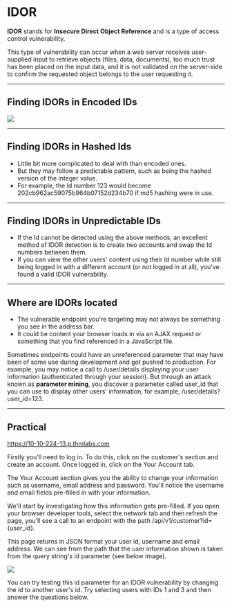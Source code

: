 # IDOR


**IDOR** stands for **Insecure Direct Object Reference** and is a type of access control vulnerability.

This type of vulnerability can occur when a web server receives user-supplied input to retrieve objects (files, data, documents), too much trust has been placed on the input data, and it is not validated on the server-side to confirm the requested object belongs to the user requesting it.

---

## Finding IDORs in Encoded IDs

![](https://tryhackme-images.s3.amazonaws.com/user-uploads/5efe36fb68daf465530ca761/room-content/5f2cbe5c4ab4a274420bc9a9afc9202d.png)

---

## Finding IDORs in Hashed Ids


- Little bit more complicated to deal with than encoded ones.
- But they may follow a predictable pattern, such as being the hashed version of the integer value.
- For example, the Id number 123 would become 202cb962ac59075b964b07152d234b70 if md5 hashing were in use.

---

## Finding IDORs in Unpredictable IDs


- If the Id cannot be detected using the above methods, an excellent method of IDOR detection is to create two accounts and swap the Id numbers between them. 
- If you can view the other users' content using their Id number while still being logged in with a different account (or not logged in at all), you've found a valid IDOR vulnerability.

---

## Where are IDORs located


- The vulnerable endpoint you're targeting may not always be something you see in the address bar.
- It could be content your browser loads in via an AJAX request or something that you find referenced in a JavaScript file. 


Sometimes endpoints could have an unreferenced parameter that may have been of some use during development and got pushed to production. For example, you may notice a call to /user/details displaying your user information (authenticated through your session). But through an attack known as **parameter mining**, you discover a parameter called user_id that you can use to display other users' information, for example, /user/details?user_id=123.

---

## Practical


https://10-10-224-13.p.thmlabs.com


Firstly you'll need to log in. To do this, click on the customer's section and create an account. Once logged in, click on the Your Account tab. 


The Your Account section gives you the ability to change your information such as username, email address and password. You'll notice the username and email fields pre-filled in with your information.  


We'll start by investigating how this information gets pre-filled. If you open your browser developer tools, select the network tab and then refresh the page, you'll see a call to an endpoint with the path /api/v1/customer?id={user_id}.


This page returns in JSON format your user id, username and email address. We can see from the path that the user information shown is taken from the query string's id parameter (see below image).

![](https://tryhackme-images.s3.amazonaws.com/user-uploads/5efe36fb68daf465530ca761/room-content/5d71d3fe747a8c8934564feddfc69f75.png)

You can try testing this id parameter for an IDOR vulnerability by changing the id to another user's id. Try selecting users with IDs 1 and 3 and then answer the questions below.

